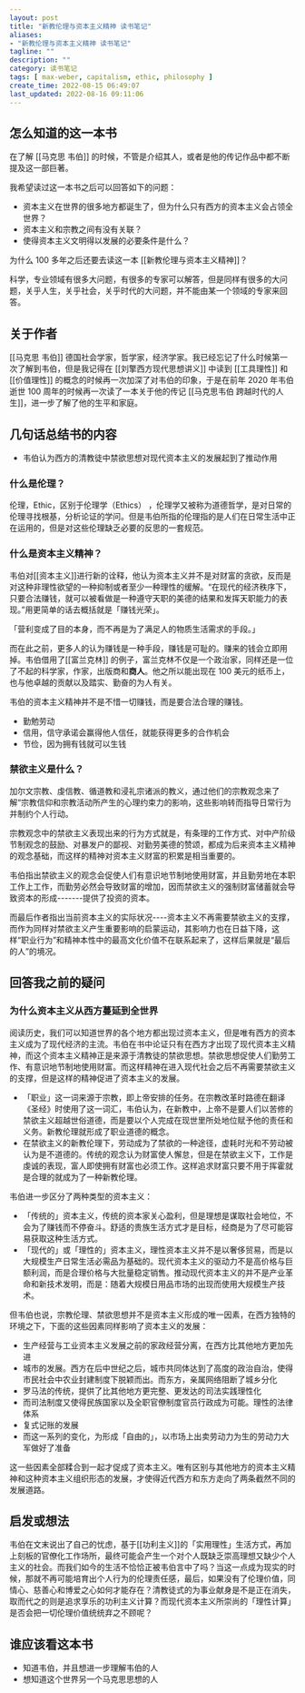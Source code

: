 ```yaml
---
layout: post
title: "新教伦理与资本主义精神 读书笔记"
aliases:
- "新教伦理与资本主义精神 读书笔记"
tagline: ""
description: ""
category: 读书笔记
tags: [ max-weber, capitalism, ethic, philosophy ]
create_time: 2022-08-15 06:49:07
last_updated: 2022-08-16 09:11:06
---
```


## 怎么知道的这一本书
在了解 [[马克思 韦伯]] 的时候，不管是介绍其人，或者是他的传记作品中都不断提及这一部巨著。

我希望读过这一本书之后可以回答如下的问题：

- 资本主义在世界的很多地方都诞生了，但为什么只有西方的资本主义会占领全世界？
- 资本主义和宗教之间有没有关联？
- 使得资本主义文明得以发展的必要条件是什么？

为什么 100 多年之后还要去读这一本 [[新教伦理与资本主义精神]]？

科学，专业领域有很多大问题，有很多的专家可以解答，但是同样有很多的大问题，关乎人生，关乎社会，关乎时代的大问题，并不能由某一个领域的专家来回答。

## 关于作者
[[马克思 韦伯]] 德国社会学家，哲学家，经济学家。我已经忘记了什么时候第一次了解到韦伯，但是我记得在 [[刘擎西方现代思想讲义]] 中读到 [[工具理性]] 和 [[价值理性]] 的概念的时候再一次加深了对韦伯的印象，于是在前年 2020 年韦伯逝世 100 周年的时候再一次读了一本关于他的传记 [[马克思韦伯 跨越时代的人生]]，进一步了解了他的生平和家庭。

## 几句话总结书的内容

- 韦伯认为西方的清教徒中禁欲思想对现代资本主义的发展起到了推动作用

### 什么是伦理？
伦理，Ethic，区别于伦理学（Ethics） ，伦理学又被称为道德哲学，是对日常的伦理寻找根基，分析论证的学问。但是韦伯所指的伦理指的是人们在日常生活中正在运用的，但是对这些伦理缺乏必要的反思的一套规范。

### 什么是资本主义精神？

韦伯对[[资本主义]]进行新的诠释，他认为资本主义并不是对财富的贪欲，反而是对这种非理性欲望的一种抑制或者至少一种理性的缓解。“在现代的经济秩序下，只要合法赚钱，就可以被看做是一种遵守天职的美德的结果和发挥天职能力的表现。”用更简单的话去概括就是「赚钱光荣」。

「营利变成了目的本身，而不再是为了满足人的物质生活需求的手段。」

而在此之前，更多人的认为赚钱是一种手段，赚钱是可耻的。赚来的钱会立即用掉。韦伯借用了[[富兰克林]] 的例子，富兰克林不仅是一个政治家，同样还是一位了不起的科学家，作家，出版商和**商人**。他之所以能出现在 100 美元的纸币上，也与他卓越的贡献以及踏实、勤奋的为人有关。

韦伯的资本主义精神并不是不惜一切赚钱，而是要合法合理的赚钱。

- 勤勉劳动
- 信用，信守承诺会赢得他人信任，就能获得更多的合作机会
- 节俭，因为拥有钱就可以生钱

### 禁欲主义是什么？
加尔文宗教、虔信教、循道教和浸礼宗诸派的教义，通过他们的宗教观念来了解“宗教信仰和宗教活动所产生的心理约束力的影响，这些影响转而指导日常行为并制约个人行动。

宗教观念中的禁欲主义表现出来的行为方式就是，有条理的工作方式、对中产阶级节制观念的鼓励、对暴发户的鄙视、对勤劳美德的赞颂，都成为后来资本主义精神的观念基础，而这样的精神对资本主义财富的积累是相当重要的。

韦伯指出禁欲主义的观念会促使人们有意识地节制地使用财富，并且勤劳地在本职工作上工作，而勤劳必然会导致财富的增加，因而禁欲主义的强制财富储蓄就会导致资本的形成-------提供了投资的资本。

而最后作者指出当前资本主义的实际状况----资本主义不再需要禁欲主义的支撑，而作为同样对禁欲主义产生重要影响的启蒙运动，其影响力也在日益下降，这样“职业行为”和精神本性中的最高文化价值不在联系起来了，这样后果就是“最后的人”的境况。

## 回答我之前的疑问

### 为什么资本主义从西方蔓延到全世界
阅读历史，我们可以知道世界的各个地方都出现过资本主义，但是唯有西方的资本主义成为了现代经济的主流。韦伯在书中论证只有在西方才出现了现代资本主义精神，而这个资本主义精神正是来源于清教徒的禁欲思想。禁欲思想促使人们勤劳工作、有意识地节制地使用财富。而这样精神在进入现代社会之后不再需要禁欲主义的支撑，但是这样的精神促进了资本主义的发展。

- 「职业」这一词来源于宗教，即上帝安排的任务。在宗教改革时路德在翻译《圣经》时使用了这一词汇，韦伯认为，在新教中，上帝不是要人们以苦修的禁欲主义超越世俗道德，而是要以个人完成在现世里所处地位赋予他的责任和义务。新教伦理就形成了职业道德的概念。
- 在禁欲主义的新教伦理下，劳动成为了禁欲的一种途径，虚耗时光和不劳动被认为是不道德的。传统的观念认为财富使人懈怠，但是在禁欲主义下，工作是虔诚的表现，富人即使拥有财富也必须工作。这样追求财富只要不用于挥霍就是合理的就成为了一种新教伦理。

韦伯进一步区分了两种类型的资本主义：

- 「传统的」资本主义，传统的资本家关心盈利，但是理想是谋取社会地位，不会为了赚钱而不停奋斗。舒适的贵族生活方式才是目标，经商是为了尽可能容易获取这种生活方式。
- 「现代的」或「理性的」资本主义，理性资本主义并不是以奢侈贸易，而是以大规模生产日常生活必需品为基础的。现代资本主义的驱动力不是高价格与巨额利润，而是合理价格与大批量稳定销售。推动现代资本主义的并不是产业革命和新技术发明，而是：随着大规模日用品市场的出现而使用大规模生产技术。

但韦伯也说，宗教伦理、禁欲思想并不是资本主义形成的唯一因素，在西方独特的环境之下，下面的这些因素同样影响了资本主义的发展：

- 生产经营与工业资本主义发展之前的家政经营分离，在西方比其他地方更加先进
- 城市的发展。西方在后中世纪之后，城市共同体达到了高度的政治自治，使得市民社会中农业封建制度下脱颖而出。而东方，亲属网络阻断了城乡分化
- 罗马法的传统，提供了比其他地方更完整、更发达的司法实践理性化
- 而司法制度又使得民族国家以及全职官僚制度官员行政成为可能。理性的法律体系
- 复式记账的发展
- 而这一系列的变化，为形成「自由的」，以市场上出卖劳动力为生的劳动力大军做好了准备

这一些因素全部糅合到一起才促成了资本主义。唯有区别与其他地方的资本主义精神和这种资本主义组织形态的发展，才使得近代西方和东方走向了两条截然不同的发展道路。

## 启发或想法

韦伯在文末说出了自己的忧虑，基于[[功利主义]]的「实用理性」生活方式，再加上刻板的官僚化工作场所，最终可能会产生一个对个人既缺乏崇高理想又缺少个人主义的社会。而我们如今的生活不恰恰正被韦伯言中了吗？当这一点成为现实的时候，那就不再可能培育出个人行为的伦理责任感，最后，如果没有了伦理价值，同情心、慈善心和博爱之心如何才能存在？清教徒式的为事业献身是不是正在消失，取而代之的则是追求享乐的功利主义计算？而现代资本主义所崇尚的「理性计算」是否会把一切伦理价值统统弃之不顾呢？

## 谁应该看这本书

- 知道韦伯，并且想进一步理解韦伯的人
- 想知道这个世界另一个马克思思想的人

